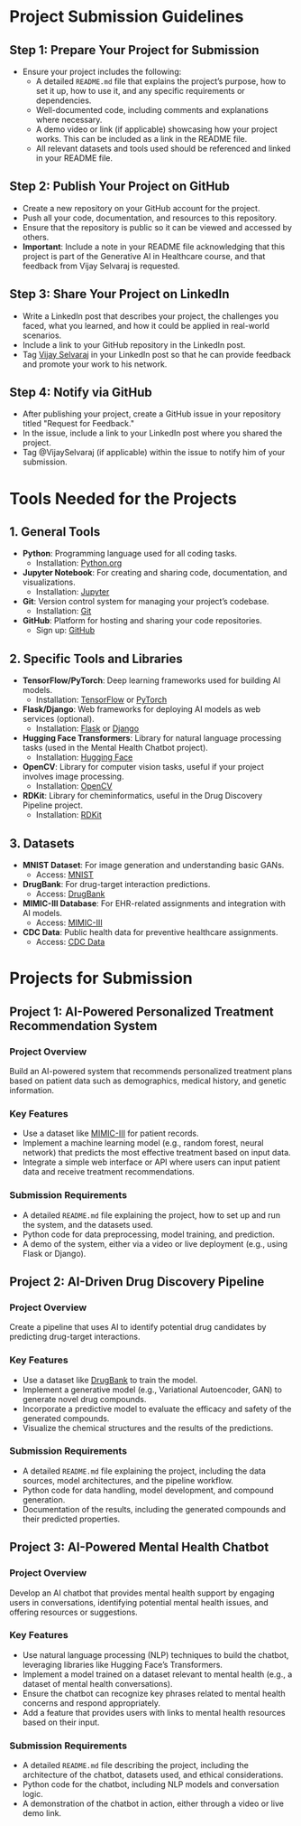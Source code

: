 # Project Submission Guidelines

## Step 1: Prepare Your Project for Submission
- Ensure your project includes the following:
  - A detailed `README.md` file that explains the project’s purpose, how to set it up, how to use it, and any specific requirements or dependencies.
  - Well-documented code, including comments and explanations where necessary.
  - A demo video or link (if applicable) showcasing how your project works. This can be included as a link in the README file.
  - All relevant datasets and tools used should be referenced and linked in your README file.

## Step 2: Publish Your Project on GitHub
- Create a new repository on your GitHub account for the project.
- Push all your code, documentation, and resources to this repository.
- Ensure that the repository is public so it can be viewed and accessed by others.
- **Important**: Include a note in your README file acknowledging that this project is part of the Generative AI in Healthcare course, and that feedback from Vijay Selvaraj is requested.

## Step 3: Share Your Project on LinkedIn
- Write a LinkedIn post that describes your project, the challenges you faced, what you learned, and how it could be applied in real-world scenarios.
- Include a link to your GitHub repository in the LinkedIn post.
- Tag [Vijay Selvaraj](https://www.linkedin.com/in/vijayselvaraj/) in your LinkedIn post so that he can provide feedback and promote your work to his network.

## Step 4: Notify via GitHub
- After publishing your project, create a GitHub issue in your repository titled "Request for Feedback."
- In the issue, include a link to your LinkedIn post where you shared the project.
- Tag @VijaySelvaraj (if applicable) within the issue to notify him of your submission.

# Tools Needed for the Projects

## 1. General Tools
- **Python**: Programming language used for all coding tasks.
  - Installation: [Python.org](https://www.python.org/)
- **Jupyter Notebook**: For creating and sharing code, documentation, and visualizations.
  - Installation: [Jupyter](https://jupyter.org/install)
- **Git**: Version control system for managing your project’s codebase.
  - Installation: [Git](https://git-scm.com/)
- **GitHub**: Platform for hosting and sharing your code repositories.
  - Sign up: [GitHub](https://github.com/)

## 2. Specific Tools and Libraries
- **TensorFlow/PyTorch**: Deep learning frameworks used for building AI models.
  - Installation: [TensorFlow](https://www.tensorflow.org/install) or [PyTorch](https://pytorch.org/get-started/locally/)
- **Flask/Django**: Web frameworks for deploying AI models as web services (optional).
  - Installation: [Flask](https://flask.palletsprojects.com/en/2.0.x/installation/) or [Django](https://docs.djangoproject.com/en/stable/topics/install/)
- **Hugging Face Transformers**: Library for natural language processing tasks (used in the Mental Health Chatbot project).
  - Installation: [Hugging Face](https://huggingface.co/transformers/installation.html)
- **OpenCV**: Library for computer vision tasks, useful if your project involves image processing.
  - Installation: [OpenCV](https://opencv.org/)
- **RDKit**: Library for cheminformatics, useful in the Drug Discovery Pipeline project.
  - Installation: [RDKit](https://www.rdkit.org/docs/Install.html)
  
## 3. Datasets
- **MNIST Dataset**: For image generation and understanding basic GANs.
  - Access: [MNIST](http://yann.lecun.com/exdb/mnist/)
- **DrugBank**: For drug-target interaction predictions.
  - Access: [DrugBank](https://go.drugbank.com/releases/latest)
- **MIMIC-III Database**: For EHR-related assignments and integration with AI models.
  - Access: [MIMIC-III](https://physionet.org/content/mimiciii/1.4/)
- **CDC Data**: Public health data for preventive healthcare assignments.
  - Access: [CDC Data](https://data.cdc.gov/)

# Projects for Submission

## Project 1: AI-Powered Personalized Treatment Recommendation System

### Project Overview
Build an AI-powered system that recommends personalized treatment plans based on patient data such as demographics, medical history, and genetic information.

### Key Features
- Use a dataset like [MIMIC-III](https://physionet.org/content/mimiciii/1.4/) for patient records.
- Implement a machine learning model (e.g., random forest, neural network) that predicts the most effective treatment based on input data.
- Integrate a simple web interface or API where users can input patient data and receive treatment recommendations.

### Submission Requirements
- A detailed `README.md` file explaining the project, how to set up and run the system, and the datasets used.
- Python code for data preprocessing, model training, and prediction.
- A demo of the system, either via a video or live deployment (e.g., using Flask or Django).

## Project 2: AI-Driven Drug Discovery Pipeline

### Project Overview
Create a pipeline that uses AI to identify potential drug candidates by predicting drug-target interactions.

### Key Features
- Use a dataset like [DrugBank](https://go.drugbank.com/releases/latest) to train the model.
- Implement a generative model (e.g., Variational Autoencoder, GAN) to generate novel drug compounds.
- Incorporate a predictive model to evaluate the efficacy and safety of the generated compounds.
- Visualize the chemical structures and the results of the predictions.

### Submission Requirements
- A detailed `README.md` file explaining the project, including the data sources, model architectures, and the pipeline workflow.
- Python code for data handling, model development, and compound generation.
- Documentation of the results, including the generated compounds and their predicted properties.

## Project 3: AI-Powered Mental Health Chatbot

### Project Overview
Develop an AI chatbot that provides mental health support by engaging users in conversations, identifying potential mental health issues, and offering resources or suggestions.

### Key Features
- Use natural language processing (NLP) techniques to build the chatbot, leveraging libraries like Hugging Face’s Transformers.
- Implement a model trained on a dataset relevant to mental health (e.g., a dataset of mental health conversations).
- Ensure the chatbot can recognize key phrases related to mental health concerns and respond appropriately.
- Add a feature that provides users with links to mental health resources based on their input.

### Submission Requirements
- A detailed `README.md` file describing the project, including the architecture of the chatbot, datasets used, and ethical considerations.
- Python code for the chatbot, including NLP models and conversation logic.
- A demonstration of the chatbot in action, either through a video or live demo link.

